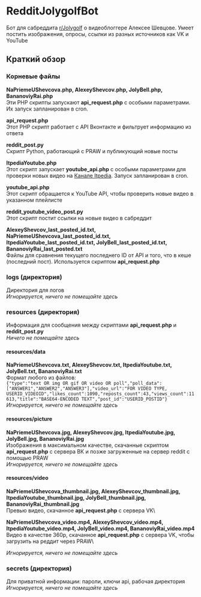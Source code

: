# RedditJolygolfBot
Бот для сабреддита [r/Jolygolf](https://www.reddit.com/r/Jolygolf/) о видеоблоггере Алексее Шевцове. Умеет постить изображения, опросы, ссылки из разных источников как VK и YouTube

## Краткий обзор
### Корневые файлы
**NaPriemeUShevcova.php, AlexeyShevcov.php, JolyBell.php, BananoviyRai.php**\
Эти PHP скрипты запускают **api_request.php** с особыми параметрами. Их запуск запланирован в cron.

**api_request.php**\
Этот PHP скрипт работает с API Вконтакте и фильтрует информацию из ответа

**reddit_post.py**\
Скрипт Python, работающий с PRAW и публикующий новые посты

**ItpediaYoutube.php**\
Этот скрипт запускает **youtube_api.php** с особыми параметрами для проверки новых видео на [Канале Itpedia](https://www.youtube.com/user/itpediachannel). Запуск запланирован в cron.

**youtube_api.php**\
Этот скрипт обращается к YouTube API, чтобы проверить новые видео в указанном плейлисте

**reddit_youtube_video_post.py**\
Этот скрипт постит ссылки на новые видео в сабреддит

**AlexeyShevcov_last_posted_id.txt, NaPriemeUShevcova_last_posted_id.txt, ItpediaYoutube_last_posted_id.txt, JolyBell_last_posted_id.txt, BananoviyRai_last_posted.txt**\
Файлы для сравнения текущего последнего ID от API и того, что в кеше (последний пост). Используется скриптом **api_request.php**

### logs (директория)
Директория для логов\
*Игнорируется, ничего не помещайте здесь*

### resources (директория)
Информация для сообщения между скриптами **api_request.php** и **reddit_post.py**\
*Ничего не помещайте здесь*

#### resources/data
**NaPriemeUShevcova.txt, AlexeyShevcov.txt, ItpediaYoutube.txt, JolyBell.txt, BananoviyRai.txt**\
Формат любого из файлов:\
`{"type":"text OR img OR gif OR video OR poll","poll_data":["ANSWER1","ANSWER2","ANSWER3"],"video_url":"FOR VIDEO TYPE, USERID_VIDEOID","likes_count":1090,"reposts_count":43,"views_count":11613,"title":"BASE64-ENCODED TEXT","post_id":"USERID_POSTID"}`
*Игнорируется, ничего не помещайте здесь*

#### resources/picture
**NaPriemeUShevcova.jpg, AlexeyShevcov.jpg, ItpediaYoutube.jpg, JolyBell.jpg, BananoviyRai.jpg**\
Изображения в максимальном качестве, скачанные скриптом **api_request.php** с сервера ВК и позже загруженные на сервер reddit с помощью PRAW\
*Игнорируется, ничего не помещайте здесь*

#### resources/video
**NaPriemeUShevcova_thumbnail.jpg, AlexeyShevcov_thumbnail.jpg, ItpediaYoutube_thumbnail.jpg, JolyBell_thumbnail.jpg, BananoviyRai_thumbnail.jpg**\
Превью видео, скачанное **api_request.php** с сервера VK\

**NaPriemeUShevcova_video.mp4, AlexeyShevcov_video.mp4, ItpediaYoutube_video.mp4, JolyBell_video.mp4, BananoviyRai_video.mp4**\
Видео в качестве 360p, скачанное **api_request.php** с сервера VK, чтобы загрузить на реддит через PRAW\

*Игнорируется, ничего не помещайте здесь*

### secrets (директория)
Для приватной информации: пароли, ключи api, рабочая директория\
*Игнорируется, ничего не помещайте здесь*
